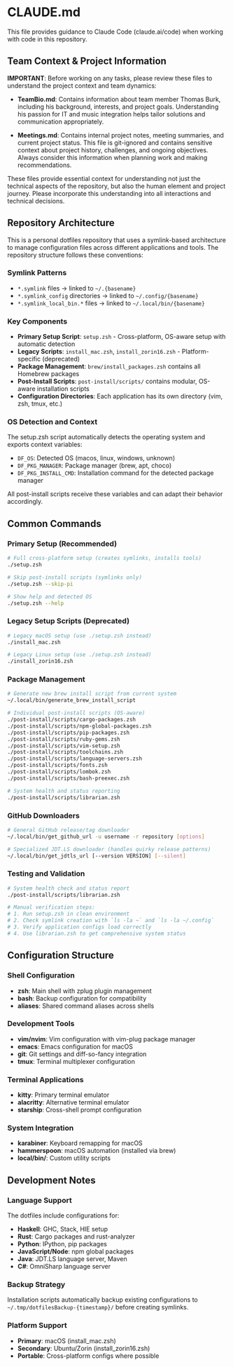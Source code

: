 # CLAUDE.md

This file provides guidance to Claude Code (claude.ai/code) when working with code in this repository.

## Team Context & Project Information

**IMPORTANT**: Before working on any tasks, please review these files to understand the project context and team dynamics:

- **TeamBio.md**: Contains information about team member Thomas Burk, including his background, interests, and project goals. Understanding his passion for IT and music integration helps tailor solutions and communication appropriately.

- **Meetings.md**: Contains internal project notes, meeting summaries, and current project status. This file is git-ignored and contains sensitive context about project history, challenges, and ongoing objectives. Always consider this information when planning work and making recommendations.

These files provide essential context for understanding not just the technical aspects of the repository, but also the human element and project journey. Please incorporate this understanding into all interactions and technical decisions.

## Repository Architecture

This is a personal dotfiles repository that uses a symlink-based architecture to manage configuration files across different applications and tools. The repository structure follows these conventions:

### Symlink Patterns
- `*.symlink` files → linked to `~/.{basename}`
- `*.symlink_config` directories → linked to `~/.config/{basename}`
- `*.symlink_local_bin.*` files → linked to `~/.local/bin/{basename}`

### Key Components
- **Primary Setup Script**: `setup.zsh` - Cross-platform, OS-aware setup with automatic detection
- **Legacy Scripts**: `install_mac.zsh`, `install_zorin16.zsh` - Platform-specific (deprecated)
- **Package Management**: `brew/install_packages.zsh` contains all Homebrew packages
- **Post-Install Scripts**: `post-install/scripts/` contains modular, OS-aware installation scripts
- **Configuration Directories**: Each application has its own directory (vim, zsh, tmux, etc.)

### OS Detection and Context
The setup.zsh script automatically detects the operating system and exports context variables:
- `DF_OS`: Detected OS (macos, linux, windows, unknown)
- `DF_PKG_MANAGER`: Package manager (brew, apt, choco)
- `DF_PKG_INSTALL_CMD`: Installation command for the detected package manager

All post-install scripts receive these variables and can adapt their behavior accordingly.

## Common Commands

### Primary Setup (Recommended)
```bash
# Full cross-platform setup (creates symlinks, installs tools)
./setup.zsh

# Skip post-install scripts (symlinks only)
./setup.zsh --skip-pi

# Show help and detected OS
./setup.zsh --help
```

### Legacy Setup Scripts (Deprecated)
```bash
# Legacy macOS setup (use ./setup.zsh instead)
./install_mac.zsh

# Legacy Linux setup (use ./setup.zsh instead)
./install_zorin16.zsh
```

### Package Management
```bash
# Generate new brew install script from current system
~/.local/bin/generate_brew_install_script

# Individual post-install scripts (OS-aware)
./post-install/scripts/cargo-packages.zsh
./post-install/scripts/npm-global-packages.zsh
./post-install/scripts/pip-packages.zsh
./post-install/scripts/ruby-gems.zsh
./post-install/scripts/vim-setup.zsh
./post-install/scripts/toolchains.zsh
./post-install/scripts/language-servers.zsh
./post-install/scripts/fonts.zsh
./post-install/scripts/lombok.zsh
./post-install/scripts/bash-preexec.zsh

# System health and status reporting
./post-install/scripts/librarian.zsh
```

### GitHub Downloaders
```bash
# General GitHub release/tag downloader
~/.local/bin/get_github_url -u username -r repository [options]

# Specialized JDT.LS downloader (handles quirky release patterns)
~/.local/bin/get_jdtls_url [--version VERSION] [--silent]
```

### Testing and Validation
```bash
# System health check and status report
./post-install/scripts/librarian.zsh

# Manual verification steps:
# 1. Run setup.zsh in clean environment
# 2. Check symlink creation with `ls -la ~` and `ls -la ~/.config`
# 3. Verify application configs load correctly
# 4. Use librarian.zsh to get comprehensive system status
```

## Configuration Structure

### Shell Configuration
- **zsh**: Main shell with zplug plugin management
- **bash**: Backup configuration for compatibility
- **aliases**: Shared command aliases across shells

### Development Tools
- **vim/nvim**: Vim configuration with vim-plug package manager
- **emacs**: Emacs configuration for macOS
- **git**: Git settings and diff-so-fancy integration
- **tmux**: Terminal multiplexer configuration

### Terminal Applications
- **kitty**: Primary terminal emulator
- **alacritty**: Alternative terminal emulator
- **starship**: Cross-shell prompt configuration

### System Integration
- **karabiner**: Keyboard remapping for macOS
- **hammerspoon**: macOS automation (installed via brew)
- **local/bin/**: Custom utility scripts

## Development Notes

### Language Support
The dotfiles include configurations for:
- **Haskell**: GHC, Stack, HIE setup
- **Rust**: Cargo packages and rust-analyzer
- **Python**: IPython, pip packages
- **JavaScript/Node**: npm global packages
- **Java**: JDT.LS language server, Maven
- **C#**: OmniSharp language server

### Backup Strategy
Installation scripts automatically backup existing configurations to `~/.tmp/dotfilesBackup-{timestamp}/` before creating symlinks.

### Platform Support
- **Primary**: macOS (install_mac.zsh)
- **Secondary**: Ubuntu/Zorin (install_zorin16.zsh)
- **Portable**: Cross-platform configs where possible